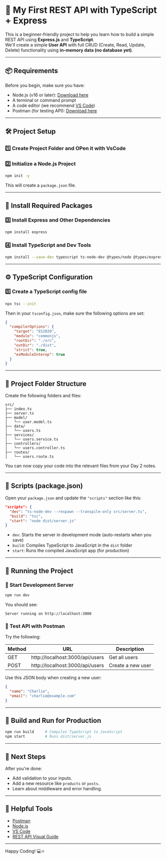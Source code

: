 
# 🚀 My First REST API with TypeScript + Express

This is a beginner-friendly project to help you learn how to build a simple REST API using **Express.js** and **TypeScript**.  
We'll create a simple **User API** with full CRUD (Create, Read, Update, Delete) functionality using **in-memory data (no database yet)**.

---

## 📦 Requirements

Before you begin, make sure you have:

- Node.js (v16 or later): [Download here](https://nodejs.org/)
- A terminal or command prompt
- A code editor (we recommend [VS Code](https://code.visualstudio.com/))
- Postman (for testing API): [Download here](https://www.postman.com/downloads/)

---

## 🛠️ Project Setup

### 1️⃣ Create Project Folder and OPen it with VsCode


### 2️⃣ Initialize a Node.js Project

```bash
npm init -y
```

This will create a `package.json` file.

---

## 🧪 Install Required Packages

### 3️⃣ Install Express and Other Dependencies

```bash
npm install express
```

### 4️⃣ Install TypeScript and Dev Tools

```bash
npm install --save-dev typescript ts-node-dev @types/node @types/express
```

---

## ⚙️ TypeScript Configuration

### 5️⃣ Create a TypeScript config file

```bash
npx tsc --init
```

Then in your `tsconfig.json`, make sure the following options are set:

```json
{
  "compilerOptions": {
    "target": "ES2020",
    "module": "commonjs",
    "rootDir": "./src",
    "outDir": "./dist",
    "strict": true,
    "esModuleInterop": true
  }
}
```

---

## 📁 Project Folder Structure

Create the following folders and files:

```
src/
├── index.ts
├── server.ts
├── model/
│   └── user.model.ts
├── data/
│   └── users.ts
├── services/
│   └── users.service.ts
├── controllers/
│   └── users.controller.ts
├── routes/
│   └── users.route.ts
```

You can now copy your code into the relevant files from your Day 2 notes.

---

## 🧾 Scripts (package.json)

Open your `package.json` and update the `"scripts"` section like this:

```json
"scripts": {
  "dev": "ts-node-dev --respawn --transpile-only src/server.ts",
  "build": "tsc",
  "start": "node dist/server.js"
}
```

- `dev`: Starts the server in development mode (auto-restarts when you save)
- `build`: Compiles TypeScript to JavaScript in the `dist` folder
- `start`: Runs the compiled JavaScript app (for production)

---

## 🚀 Running the Project

### 🔹 Start Development Server

```bash
npm run dev
```

You should see:

```
Server running on http://localhost:3000
```

### 🔹 Test API with Postman

Try the following:

| Method | URL                        | Description       |
|--------|----------------------------|-------------------|
| GET    | http://localhost:3000/api/users | Get all users     |
| POST   | http://localhost:3000/api/users | Create a new user |

Use this JSON body when creating a new user:

```json
{
  "name": "Charlie",
  "email": "charlie@example.com"
}
```

---

## 🔁 Build and Run for Production

```bash
npm run build     # Compiles TypeScript to JavaScript
npm start         # Runs dist/server.js
```

---

## 🧠 Next Steps

After you're done:

- Add validation to your inputs.
- Add a new resource like `products` or `posts`.
- Learn about middleware and error handling.

---

## 🧰 Helpful Tools

- [Postman](https://www.postman.com/downloads/)
- [Node.js](https://nodejs.org/)
- [VS Code](https://code.visualstudio.com/)
- [REST API Visual Guide](https://miro.medium.com/v2/resize:fit:1400/format:webp/1*P7jF4vUc5v9wsNA49tgXPA.png)

---

Happy Coding! 💻🔥
